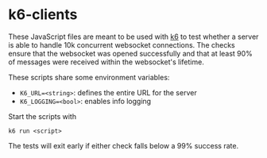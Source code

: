 # k6-clients

These JavaScript files are meant to be used with [k6](https://k6.io/docs/) to test whether a server is able to handle
10k concurrent websocket connections. The checks ensure that the websocket was opened successfully and that at least 90%
of messages were received within the websocket's lifetime.

These scripts share some environment variables:

* `K6_URL=<string>`: defines the entire URL for the server
* `K6_LOGGING=<bool>`: enables info logging

Start the scripts with

```
k6 run <script>
```

The tests will exit early if either check falls below a 99% success rate.
